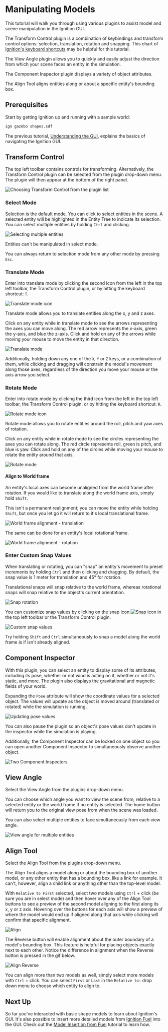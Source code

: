 # Manipulating Models

This tutorial will walk you through using various plugins to assist model and scene manipulation in the Ignition GUI.

The Transform Control plugin is a combination of keybindings and transform control options: selection, translation, rotation and snapping.
This chart of [Ignition's keyboard shortcuts](hotkeys) may be helpful for this tutorial.

The View Angle plugin allows you to quickly and easily adjust the direction from which your scene faces an entity in the simulation.

The Component Inspector plugin displays a variety of object attributes.

The Align Tool aligns entities along or about a specific entity's bounding box.

## Prerequisites

Start by getting Ignition up and running with a sample world:

```bash
ign gazebo shapes.sdf
```

The previous tutorial, [Understanding the GUI](gui), explains the basics of navigating the Ignition GUI.

## Transform Control

The top left toolbar contains controls for transforming.
Alternatively, the Transform Control plugin can be selected from the plugin drop-down menu.
The plugin will then appear at the bottom of the right panel.

![Choosing Transform Control from the plugin list](img/plugins.png)

### Select Mode

Selection is the default mode.
You can click to select entities in the scene.
A selected entity will be highlighted in the Entity Tree to indicate its selection.
You can select multiple entities by holding `Ctrl` and clicking.

![Selecting multiple entities](img/select_mult.png)

Entities can't be manipulated in select mode.

You can always return to selection mode from any other mode by pressing `Esc`.

### Translate Mode

Enter into translate mode by clicking the second icon from the left in the top left toolbar, the Transform Control plugin, or by hitting the keyboard shortcut: `T`.

![Translate mode icon](img/translate_icon.png)

Translate mode allows you to translate entities along the x, y and z axes.

Click on any entity while in translate mode to see the arrows representing the axes you can move along.
The red arrow represents the x-axis, green the y-axis, and blue the z-axis.
Click and hold on any of the arrows while moving your mouse to move the entity in that direction.

![Translate mode](img/translate.gif)

Additionally, holding down any one of the `X`, `Y` or `Z` keys, or a combination of them, while clicking and dragging will constrain the model's movement along those axes, regardless of the direction you move your mouse or the axis arrow you select.

### Rotate Mode

Enter into rotate mode by clicking the third icon from the left in the top left toolbar, the Transform Control plugin, or by hitting the keyboard shortcut: `R`.

![Rotate mode icon](img/rotate_icon.png)

Rotate mode allows you to rotate entities around the roll, pitch and yaw axes of rotation.

Click on any entity while in rotate mode to see the circles representing the axes you can rotate along.
The red circle represents roll, green is pitch, and blue is yaw.
Click and hold on any of the circles while moving your mouse to rotate the entity around that axis.

![Rotate mode](img/rotate.gif)

#### Align to World frame

An entity's local axes can become unaligned from the world frame after rotation.
If you would like to translate along the world frame axis, simply hold `Shift`.

This isn't a permanent realignment; you can move the entity while holding `Shift`, but once you let go it will return to it's local translational frame.

![World frame alignment - translation](img/translate_worldframe.png)

The same can be done for an entity's local rotational frame.

![World frame alignment - rotation](img/rotate_worldframe.png)

### Enter Custom Snap Values

When translating or rotating, you can "snap" an entity's movement to preset increments by holding `Ctrl` and then clicking and dragging.
By default, the snap value is 1 meter for translation and 45° for rotation.

Translational snaps will snap relative to the world frame, whereas rotational snaps will snap relative to the object's current orientation.

![Snap rotation](img/snap.gif)

You can customize snap values by clicking on the snap icon ![Snap icon](img/snap_icon.png) in the top left toolbar or the Transform Control plugin.

![Custom snap values](img/custom_snap.png)

Try holding `Shift` and `Ctrl` simultaneously to snap a model along the world frame is if isn't already aligned.

## Component Inspector

With this plugin, you can select an entity to display some of its attributes, including its pose, whether or not wind is acting on it, whether or not it's static, and more.
The plugin also displays the gravitational and magnetic fields of your world.

Expanding the `Pose` attribute will show the coordinate values for a selected object.
The values will update as the object is moved around (translated or rotated) while the simulation is running.

![Updating pose values](img/pose_value.gif)

You can also pause the plugin so an object's pose values don't update in the inspector while the simulation is playing.

Additionally, the Component Inspector can be locked on one object so you can open another Component Inspector to simultaneously observe another object.

![Two Component Inspectors](img/pose2.gif)

## View Angle

Select the View Angle from the plugins drop-down menu.

You can choose which angle you want to view the scene from, relative to a selected entity or the world frame if no entity is selected.
The home button will return you to the original view pose from when the scene was loaded.

You can also select multiple entities to face simultaneously from each view angle.

![View angle for multiple entities](img/view.gif)

## Align Tool

Select the Align Tool from the plugins drop-down menu.

The Align Tool aligns a model along or about the bounding box of another model, or any other entity that has a bounding box, like a link for example.
It can't, however, align a child link or anything other than the top-level model.

With `Relative to First` selected, select two models using `Ctrl` + click (be sure you are in select mode) and then hover over any of the Align Tool
buttons to see a preview of the second model aligning to the first along its x, y or z axis.
Hovering over the buttons for each axis will show a preview of where the model would end up if aligned along that axis while clicking will confirm that
specific alignment.

![Align](img/align.gif)

The Reverse button will enable alignment about the outer boundary of a model's bounding box.  This feature is helpful for placing objects exactly next to each
other.  Notice the difference in alignment when the Reverse button is pressed in the gif below.

![Align Reverse](img/align_reverse.gif)

You can align more than two models as well, simply select more models with `Ctrl` + click. You can select `First` or `Last` in the `Relative to:` drop down menu to
choose which entity to align to.

## Next Up

So far you've interacted with basic shape models to learn about Ignition's GUI.
It's also possible to insert more detailed models from [Ignition Fuel](https://app.gazebosim.org) into the GUI.
Check out the [Model Insertion from Fuel](fuel_insert) tutorial to learn how.
